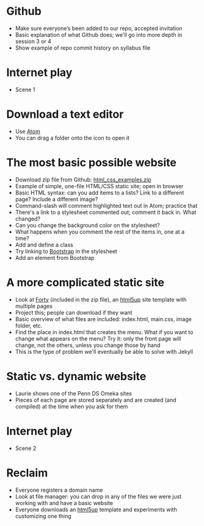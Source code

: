 # Github

+ Make sure everyone’s been added to our repo, accepted invitation
+ Basic explanation of what Github does; we'll go into more depth in session 3 or 4
+ Show example of repo commit history on syllabus file

# Internet play

+ Scene 1

# Download a text editor

+ Use [Atom](https://atom.io/)
+ You can drag a folder onto the icon to open it

# The most basic possible website

+ Download zip file from Github: [html_css_examples.zip](https://github.com/upenndigitalscholarship/dsfellows/blob/master/html_css_examples.zip)
+ Example of simple, one-file HTML/CSS static site; open in browser
+ Basic HTML syntax: can you add items to a lists? Link to a different page? Include a different image?
+ Command-slash will comment highlighted text out in Atom; practice that
+ There's a link to a stylesheet commented out; comment it back in. What changed?
+ Can you change the background color on the stylesheet?
+ What happens when you comment the rest of the items in, one at a time?
+ Add and define a class
+ Try linking to [Bootstrap](http://getbootstrap.com/getting-started/) in the stylesheet
+ Add an element from Bootstrap

# A more complicated static site

+ Look at [Forty](https://html5up.net/forty) (included in the zip file), an [html5up](https://html5up.net/) site template with multiple pages
+ Project this; people can download if they want
+ Basic overview of what files are included: index.html, main.css, image folder, etc.
+ Find the place in index.html that creates the menu. What if you want to change what appears on the menu? Try it: only the front page will change, not the others, unless you change those by hand
+ This is the type of problem we'll eventually be able to solve with Jekyll

# Static vs. dynamic website

+ Laurie shows one of the Penn DS Omeka sites
+ Pieces of each page are stored separately and are created (and compiled) at the time when you ask for them

# Internet play

+ Scene 2

# Reclaim

+ Everyone registers a domain name
+ Look at file manager: you can drop in any of the files we were just working with and have a basic website
+ Everyone downloads an [html5up](https://html5up.net/) template and experiments with customizing one thing
